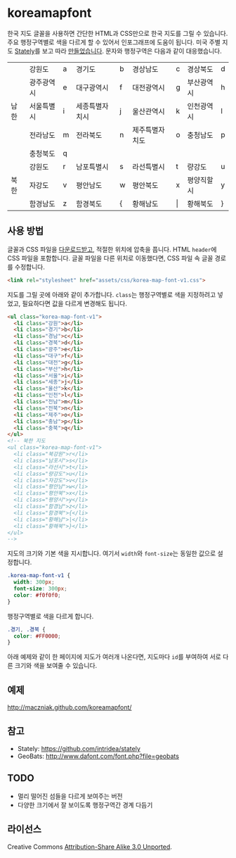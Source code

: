 koreamapfont
============

한국 지도 글꼴을 사용하면 간단한 HTML과 CSS만으로 한국 지도를 그릴 수 있습니다.
주요 행정구역별로 색을 다르게 할 수 있어서 인포그래프에 도움이 됩니다.
미국 주별 지도 [Stately][Stately]를 보고 따라 [만들었습니다][making].
문자와 행정구역은 다음과 같이 대응했습니다.

[stately]: https://github.com/intridea/stately
[making]: https://github.com/intridea/stately/blob/master/MAKING.md

<table>
<tr><td rowspan="5">남한</td><td>강원도</td><td>a</td>
<td>경기도</td><td>b</td>
<td>경상남도</td><td>c</td>
<td>경상북도</td><td>d</td></tr>
<tr><td>광주광역시</td><td>e</td>
<td>대구광역시</td><td>f</td>
<td>대전광역시</td><td>g</td>
<td>부산광역시</td><td>h</td></tr>
<tr><td>서울특별시</td><td>i</td>
<td>세종특별자치시</td><td>j</td>
<td>울산관역시</td><td>k</td>
<td>인천광역시</td><td>l</td></tr>
<tr><td>전라남도</td><td>m</td>
<td>전라북도</td><td>n</td>
<td>제주특별자치도</td><td>o</td>
<td>충청남도</td><td>p</td></tr>
<tr><td>충청북도</td><td>q</td></tr>
<tr><td rowspan="3">북한</td><td>강원도</td><td>r</td>
<td>남포특별시</td><td>s</td>
<td>라선특별시</td><td>t</td>
<td>량강도</td><td>u</td></tr>
<tr><td>자강도</td><td>v</td>
<td>평안남도</td><td>w</td>
<td>평안북도</td><td>x</td>
<td>평양직할시</td><td>y</td></tr>
<tr><td>함경남도</td><td>z</td>
<td>함경북도</td><td>{</td>
<td>황해남도</td><td>|</td>
<td>황해북도</td><td>}</td></tr>
</table>

사용 방법
---------

글꼴과 CSS 파일을 [다운로드받고][download], 적절한 위치에 압축을 풉니다.
HTML `header`에 CSS 파일을 포함합니다.
글꼴 파일을 다른 위치로 이동했다면, CSS 파일 속 글꼴 경로를 수정합니다.

[download]: http://maczniak.github.com/koreamapfont/koreamapfont.zip

```html
<link rel="stylesheet" href="assets/css/korea-map-font-v1.css">
```

지도를 그릴 곳에 아래와 같이 추가합니다.
`class`는 행정구역별로 색을 지정하려고 넣었고, 필요하다면 값을 다르게 변경해도 됩니다.

```html
<ul class="korea-map-font-v1">
  <li class="강원">a</li>
  <li class="경기">b</li>
  <li class="경남">c</li>
  <li class="경북">d</li>
  <li class="광주">e</li>
  <li class="대구">f</li>
  <li class="대전">g</li>
  <li class="부산">h</li>
  <li class="서울">i</li>
  <li class="세종">j</li>
  <li class="울산">k</li>
  <li class="인천">l</li>
  <li class="전남">m</li>
  <li class="전북">n</li>
  <li class="제주">o</li>
  <li class="충남">p</li>
  <li class="충북">q</li>
</ul>
<!-- 북한 지도
<ul class="korea-map-font-v1">
  <li class="북강원">r</li>
  <li class="남포시">s</li>
  <li class="라선시">t</li>
  <li class="량강도">u</li>
  <li class="자강도">v</li>
  <li class="평안남">w</li>
  <li class="평안북">x</li>
  <li class="평양시">y</li>
  <li class="함경남">z</li>
  <li class="함경북">{</li>
  <li class="황해남">|</li>
  <li class="황해북">}</li>
</ul>
-->
```

지도의 크기와 기본 색을 지시합니다. 여기서 `width`와 `font-size`는 동일한 값으로 설정합니다.

```css
.korea-map-font-v1 {
  width: 300px;
  font-size: 300px;
  color: #f0f0f0;
}
```

행정구역별로 색을 다르게 합니다.

```css
.경기, .경북 {
  color: #FF0000;
}
```

아래 예제와 같이 한 페이지에 지도가 여러개 나온다면, 지도마다 `id`를 부여하여 서로 다른 크기와 색을 보여줄 수 있습니다.

예제
----

http://maczniak.github.com/koreamapfont/

참고
----

* Stately: https://github.com/intridea/stately
* GeoBats: http://www.dafont.com/font.php?file=geobats

TODO
----

* 멀리 떨어진 섬들을 다르게 보여주는 버전
* 다양한 크기에서 잘 보이도록 행정구역간 경계 다듬기

라이선스
--------

Creative Commons [Attribution-Share Alike 3.0 Unported][cc].

[cc]:http://creativecommons.org/licenses/by-sa/3.0/deed.en
